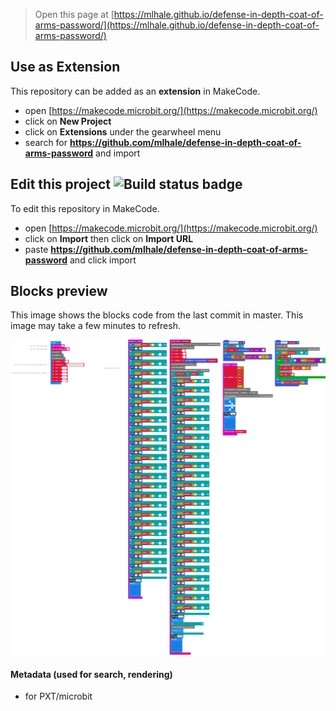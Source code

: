 
> Open this page at [https://mlhale.github.io/defense-in-depth-coat-of-arms-password/](https://mlhale.github.io/defense-in-depth-coat-of-arms-password/)

## Use as Extension

This repository can be added as an **extension** in MakeCode.

* open [https://makecode.microbit.org/](https://makecode.microbit.org/)
* click on **New Project**
* click on **Extensions** under the gearwheel menu
* search for **https://github.com/mlhale/defense-in-depth-coat-of-arms-password** and import

## Edit this project ![Build status badge](https://github.com/mlhale/defense-in-depth-coat-of-arms-password/workflows/MakeCode/badge.svg)

To edit this repository in MakeCode.

* open [https://makecode.microbit.org/](https://makecode.microbit.org/)
* click on **Import** then click on **Import URL**
* paste **https://github.com/mlhale/defense-in-depth-coat-of-arms-password** and click import

## Blocks preview

This image shows the blocks code from the last commit in master.
This image may take a few minutes to refresh.

![A rendered view of the blocks](https://github.com/mlhale/defense-in-depth-coat-of-arms-password/raw/master/.github/makecode/blocks.png)

#### Metadata (used for search, rendering)

* for PXT/microbit
<script src="https://makecode.com/gh-pages-embed.js"></script><script>makeCodeRender("{{ site.makecode.home_url }}", "{{ site.github.owner_name }}/{{ site.github.repository_name }}");</script>
